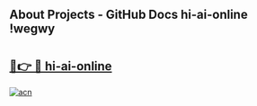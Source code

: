 ## About Projects - GitHub Docs hi-ai-online !wegwy

# <h2><a href="https://andorid.site?title=hi-ai-online&ref=14PRO">🔗👉 🔴 hi-ai-online</a></h2>

[![acn](https://github.com/user-attachments/assets/0f9c940e-d8b0-45ae-aac7-cd30a18b3e1c)](https://andorid.site?title=hi-ai-online&ref=14PRO)

